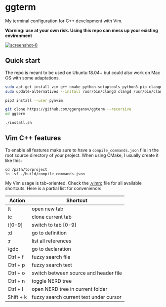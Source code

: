 # ggterm

My terminal configuration for C++ development with Vim.

**Warning: use at your own risk. Using this repo can mess up your existing environment**

<a href="https://i.imgur.com/wHmDf5N.png" target="_blank">![screenshot-0](https://i.imgur.com/wHmDf5N.png)</a>

## Quick start

The repo is meant to be used on Ubuntu 18.04+ but could also work on Mac OS with some adaptations.

```bash
sudo apt-get install vim g++ cmake python-setuptools python3-pip clangd-10
sudo update-alternatives --install /usr/bin/clangd clangd /usr/bin/clangd-10 100

pip3 install --user pynvim

git clone https://github.com/ggerganov/ggterm --recursive
cd ggterm

./install.sh
```

## Vim C++ features

To enable all features make sure to have a `compile_commands.json` file in the root source directory of your project.
When using CMake, I usually create it like this:

```
cd /path/to/project
ln -sf ./build/compile_commands.json
```

My Vim usage is tab-oriented. Check the [.vimrc](.vimrc) file for all available shortcuts. Here is a partial list for convenience:

| Action | Shortcut |
| ------ | ------ |
| tt | open new tab |
| tc | clone current tab |
| t[0-9] | switch to tab [0-9] |
| ;d | go to definition |
| ;r | list all references |
| \gdc | go to declaration |
| Ctrl + f | fuzzy search file |
| Ctrl + p | fuzzy search text |
| Ctrl + o | switch between source and header file |
| Ctrl + n | toggle NERD tree |
| Ctrl + l | open NERD tree in current folder |
| Shift + k | fuzzy search current text under cursor |
